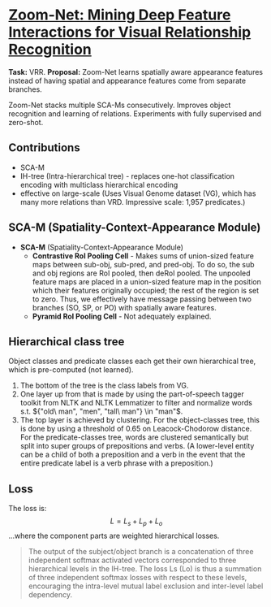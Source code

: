 # [Zoom-Net: Mining Deep Feature Interactions for Visual Relationship Recognition](https://arxiv.org/pdf/1807.04979.pdf)

**Task:** VRR.
**Proposal:** Zoom-Net learns spatially aware appearance features instead of having spatial and appearance features come from separate branches.

Zoom-Net stacks multiple SCA-Ms consecutively. Improves object recognition and learning of relations. Experiments with fully supervised and zero-shot.

## Contributions

- SCA-M
- IH-tree (Intra-hierarchical tree) - replaces one-hot classification encoding with multiclass hierarchical encoding
- effective on large-scale (Uses Visual Genome dataset (VG), which has many more relations than VRD. Impressive scale: 1,957 predicates.)

## SCA-M (Spatiality-Context-Appearance Module)

- **SCA-M** (Spatiality-Context-Appearance Module)
    - **Contrastive RoI Pooling Cell** - Makes sums of union-sized feature maps between sub-obj, sub-pred, and pred-obj. To do so, the sub and obj regions are RoI pooled, then deRoI pooled. The unpooled feature maps are placed in a union-sized feature map in the position which their features originally occupied; the rest of the region is set to zero. Thus, we effectively have message passing between two branches (SO, SP, or PO) with spatially aware features.
    - **Pyramid RoI Pooling Cell** - Not adequately explained.


## **Hierarchical class tree**

Object classes and predicate classes each get their own hierarchical tree, which is pre-computed (not learned).

1. The bottom of the tree is the class labels from VG.
2. One layer up from that is made by using the part-of-speech tagger toolkit from NLTK and NLTK Lemmatizer to filter and normalize words s.t. ${"old\ man", "men", "tall\ man"} \in "man"$.
3. The top layer is achieved by clustering. For the object-classes tree, this is done by using a threshold of 0.65 on Leacock-Chodorow distance. For the predicate-classes tree, words are clustered semantically but split into super groups of prepositions and verbs. (A lower-level entity can be a child of both a preposition and a verb in the event that the entire predicate label is a verb phrase with a preposition.)

## Loss

The loss is:
$$L = L_s + L_p + L_o$$
...where the component parts are weighted hierarchical losses.

> The output of the subject/object branch is a concatenation of three independent softmax activated vectors corresponded to three hierarchical levels in the IH-tree. The loss Ls (Lo) is thus a summation of three independent softmax losses with respect to these levels, encouraging the intra-level mutual label exclusion and inter-level label dependency.
<!--stackedit_data:
eyJoaXN0b3J5IjpbMTc1NDE1NjA4MSwtMTE4MDk4NDM5NV19
-->